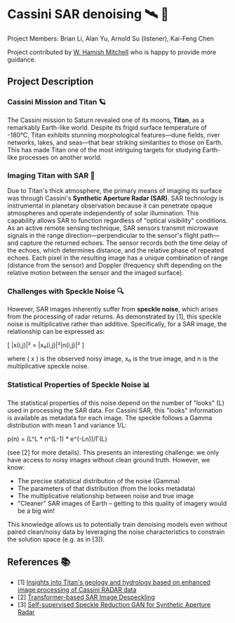 # Cassini SAR denoising 🛰️ 🌌

Project Members: Brian Li, Alan Yu, Arnold Su (listener), Kai-Feng Chen






Project contributed by [W. Hamish Mitchell](https://scholar.google.com/citations?user=TXmRX3UAAAAJ&hl=en) who is happy to provide more guidance.

## Project Description

### Cassini Mission and Titan 🪐

The Cassini mission to Saturn revealed one of its moons, **Titan**, as a remarkably Earth-like world. Despite its frigid surface temperature of -180°C, Titan exhibits stunning morphological features—dune fields, river networks, lakes, and seas—that bear striking similarities to those on Earth. This has made Titan one of the most intriguing targets for studying Earth-like processes on another world.

### Imaging Titan with SAR 📡

Due to Titan's thick atmosphere, the primary means of imaging its surface was through Cassini's **Synthetic Aperture Radar (SAR)**. SAR technology is instrumental in planetary observation because it can penetrate opaque atmospheres and operate independently of solar illumination. This capability allows SAR to function regardless of "optical visibility" conditions. As an active remote sensing technique, SAR sensors transmit microwave signals in the range direction—perpendicular to the sensor's flight path—and capture the returned echoes. The sensor records both the time delay of the echoes, which determines distance, and the relative phase of repeated echoes. Each pixel in the resulting image has a unique combination of range (distance from the sensor) and Doppler (frequency shift depending on the relative motion between the sensor and the imaged surface).

### Challenges with Speckle Noise 🔍

However, SAR images inherently suffer from **speckle noise**, which arises from the processing of radar returns. As demonstrated by [1], this speckle noise is multiplicative rather than additive. Specifically, for a SAR image, the relationship can be expressed as:

\[ |x(i,j)|² = |x₀(i,j)|²|n(i,j)|² \]

where \( x \) is the observed noisy image, x₀ is the true image, and n is the multiplicative speckle noise.

### Statistical Properties of Speckle Noise 📊

The statistical properties of this noise depend on the number of "looks" (L) used in processing the SAR data. For Cassini SAR, this "looks" information is available as metadata for each image. The speckle follows a Gamma distribution with mean 1 and variance 1/L:

p(n) = (L^L * n^(L-1) * e^(-Ln))/Γ(L)

(see [2] for more details). This presents an interesting challenge: we only have access to noisy images without clean ground truth. However, we know:

- The precise statistical distribution of the noise (Gamma) 
- The parameters of that distribution (from the looks metadata)
- The multiplicative relationship between noise and true image 
- "Cleaner" SAR images of Earth – getting to this quality of imagery would be a big win!

This knowledge allows us to potentially train denoising models even without paired clean/noisy data by leveraging the noise characteristics to constrain the solution space (e.g. as in [3]).

## References 📚

- [1] [Insights into Titan's geology and hydrology based on enhanced image processing of Cassini RADAR data](https://agupubs.onlinelibrary.wiley.com/doi/full/10.1002/2013JE004584)
- [2] [Transformer-based SAR Image Despeckling](https://arxiv.org/abs/2201.09355)
- [3] [Self-supervised Speckle Reduction GAN for Synthetic Aperture Radar](https://ieeexplore.ieee.org/abstract/document/9455273)
